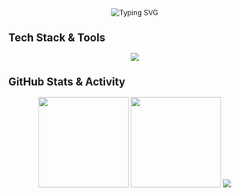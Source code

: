 <div align="center">



<img src="https://readme-typing-svg.herokuapp.com?font=Fira+Code&size=22&duration=3000&pause=1000&color=2196F3&center=true&vCenter=true&width=600&lines=Hey,+I'm+Shreyas+Gurav;Full-Stack+Developer;Building+Applied+AI+Projects;Product+Developer;UI/UX" alt="Typing SVG"/>





</div>





## Tech Stack & Tools  

<div align="center">
  <p>
    <img src="https://skillicons.dev/icons?i=react,nextjs,ts,js,html,css,tailwind,nodejs,express,python,firebase,git,github,vscode,postman,vercel,figma,notion&perline=9" />
  </p>
</div>





## GitHub Stats & Activity

<div align="center">


<!-- Top Languages Card -->
<img src="https://github-readme-stats.vercel.app/api/top-langs/?username=shreyasgurav&layout=compact&theme=radical&hide_border=true" height="180em" />

<!-- Streak Stats -->
<img src="https://streak-stats.demolab.com?user=shreyasgurav&theme=radical&hide_border=true" height="180em" />

<!-- Contribution Graph -->
<img src="https://github-readme-activity-graph.vercel.app/graph?username=shreyasgurav&bg_color=1a1b27&color=ffffff&line=ff4b81&point=f9d423&hide_border=true" />

</div>
